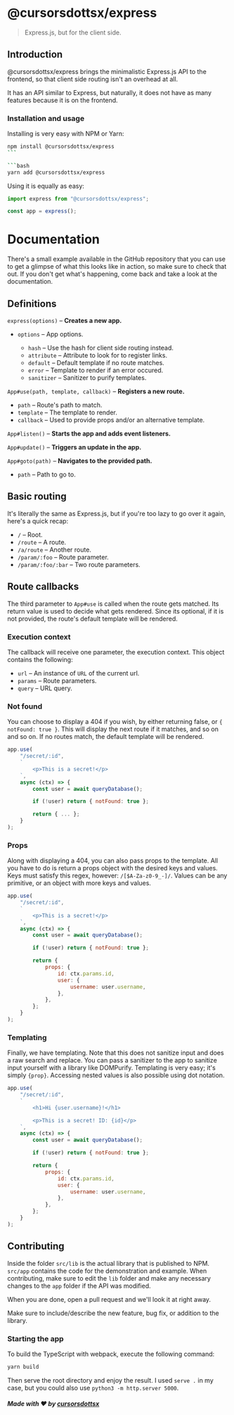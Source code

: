 # @cursorsdottsx/express

> Express.js, but for the client side.

## Introduction

@cursorsdottsx/express brings the minimalistic Express.js API to the frontend, so that client side routing isn't an overhead at all.

It has an API similar to Express, but naturally, it does not have as many features because it is on the frontend.

### Installation and usage

Installing is very easy with NPM or Yarn:

````bash
npm install @cursorsdottsx/express
```

```bash
yarn add @cursorsdottsx/express
````

Using it is equally as easy:

```js
import express from "@cursorsdottsx/express";

const app = express();
```

# Documentation

There's a small example available in the GitHub repository that you can use to get a glimpse of what this looks like in action, so make sure to check that out.
If you don't get what's happening, come back and take a look at the documentation.

## Definitions

`express(options)` – **Creates a new app.**

-   `options` – App options.

    -   `hash` – Use the hash for client side routing instead.
    -   `attribute` – Attribute to look for to register links.
    -   `default` – Default template if no route matches.
    -   `error` – Template to render if an error occured.
    -   `sanitizer` – Sanitizer to purify templates.

`App#use(path, template, callback)` – **Registers a new route.**

-   `path` – Route's path to match.
-   `template` – The template to render.
-   `callback` – Used to provide props and/or an alternative template.

`App#listen()` – **Starts the app and adds event listeners.**

`App#update()` – **Triggers an update in the app.**

`App#goto(path)` – **Navigates to the provided path.**

-   `path` – Path to go to.

## Basic routing

It's literally the same as Express.js, but if you're too lazy to go over it again, here's a quick recap:

-   `/` – Root.
-   `/route` – A route.
-   `/a/route` – Another route.
-   `/param/:foo` – Route parameter.
-   `/param/:foo/:bar` – Two route parameters.

## Route callbacks

The third parameter to `App#use` is called when the route gets matched.
Its return value is used to decide what gets rendered.
Since its optional, if it is not provided, the route's default template will be rendered.

### Execution context

The callback will receive one parameter, the execution context. This object contains the following:

-   `url` – An instance of `URL` of the current url.
-   `params` – Route parameters.
-   `query` – URL query.

### Not found

You can choose to display a 404 if you wish, by either returning false, or `{ notFound: true }`.
This will display the next route if it matches, and so on and so on.
If no routes match, the default template will be rendered.

```js
app.use(
    "/secret/:id",
    `
        <p>This is a secret!</p>
    `,
    async (ctx) => {
        const user = await queryDatabase();

        if (!user) return { notFound: true };

        return { ... };
    }
);
```

### Props

Along with displaying a 404, you can also pass props to the template.
All you have to do is return a props object with the desired keys and values.
Keys must satisfy this regex, however: `/[$A-Za-z0-9_-]/`.
Values can be any primitive, or an object with more keys and values.

```js
app.use(
    "/secret/:id",
    `
        <p>This is a secret!</p>
    `,
    async (ctx) => {
        const user = await queryDatabase();

        if (!user) return { notFound: true };

        return {
            props: {
                id: ctx.params.id,
                user: {
                    username: user.username,
                },
            },
        };
    }
);
```

### Templating

Finally, we have templating. Note that this does not sanitize input and does a raw search and replace. You can pass a sanitizer to the app to sanitize input yourself with a library like DOMPurify. Templating is very easy; it's simply `{prop}`. Accessing nested values is also possible using dot notation.

```js
app.use(
    "/secret/:id",
    `
        <h1>Hi {user.username}!</h1>

        <p>This is a secret! ID: {id}</p>
    `,
    async (ctx) => {
        const user = await queryDatabase();

        if (!user) return { notFound: true };

        return {
            props: {
                id: ctx.params.id,
                user: {
                    username: user.username,
                },
            },
        };
    }
);
```

## Contributing

Inside the folder `src/lib` is the actual library that is published to NPM.
`src/app` contains the code for the demonstration and example.
When contributing, make sure to edit the `lib` folder and make any necessary changes to the `app` folder if the API was modified.

When you are done, open a pull request and we'll look it at right away.

Make sure to include/describe the new feature, bug fix, or addition to the library.

### Starting the app

To build the TypeScript with webpack, execute the following command:

```bash
yarn build
```

Then serve the root directory and enjoy the result. I used `serve .` in my case, but you could also use `python3 -m http.server 5000`.

##### Made with ❤️ by [cursorsdottsx](https://cursorsdottsx.github.io)
